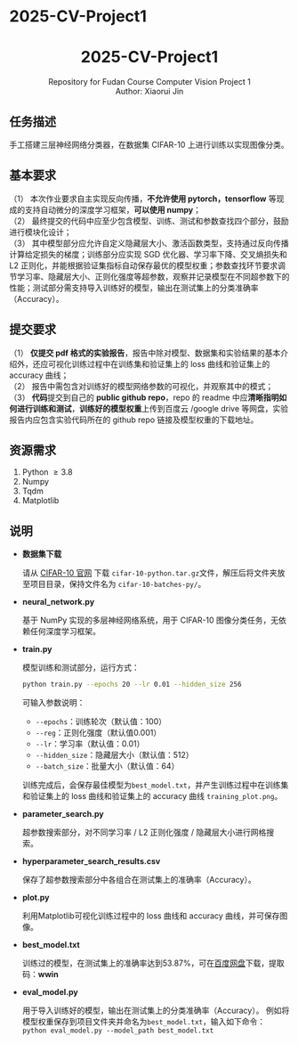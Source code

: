 # 2025-CV-Project1
<h1 align="center"> 2025-CV-Project1</h1>
<div align="center"> Repository for Fudan Course Computer Vision Project 1</div>

<div align="center"> Author: Xiaorui Jin</div>

## 任务描述
手工搭建三层神经网络分类器，在数据集 CIFAR-10 上进行训练以实现图像分类。

## 基本要求
（1） 本次作业要求自主实现反向传播，**不允许使用 pytorch，tensorflow** 等现成的支持自动微分的深度学习框架，**可以使用 numpy**；  
（2） 最终提交的代码中应至少包含模型、训练、测试和参数查找四个部分，鼓励进行模块化设计；  
（3） 其中模型部分应允许自定义隐藏层大小、激活函数类型，支持通过反向传播计算给定损失的梯度；训练部分应实现 SGD 优化器、学习率下降、交叉熵损失和 L2 正则化，并能根据验证集指标自动保存最优的模型权重；参数查找环节要求调节学习率、隐藏层大小、正则化强度等超参数，观察并记录模型在不同超参数下的性能；测试部分需支持导入训练好的模型，输出在测试集上的分类准确率（Accuracy）。

## 提交要求
（1） **仅提交 pdf 格式的实验报告**，报告中除对模型、数据集和实验结果的基本介绍外，还应可视化训练过程中在训练集和验证集上的 loss 曲线和验证集上的 accuracy 曲线；  
（2） 报告中需包含对训练好的模型网络参数的可视化，并观察其中的模式；  
（3） **代码**提交到自己的 **public github repo**，repo 的 readme 中应**清晰指明如何进行训练和测试**，**训练好的模型权重**上传到百度云 /google drive 等网盘，实验报告内应包含实验代码所在的 github repo 链接及模型权重的下载地址。

## 资源需求
1. Python $\geq 3.8$
2. Numpy
3. Tqdm
4. Matplotlib

## 说明

* **数据集下载**

	请从 [CIFAR-10 官网](https://www.cs.toronto.edu/~kriz/cifar.html) 下载 `cifar-10-python.tar.gz`文件，解压后将文件夹放至项目目录，保持文件名为 `cifar-10-batches-py/`。

* **neural_network.py**

	基于 NumPy 实现的多层神经网络系统，用于 CIFAR-10 图像分类任务，无依赖任何深度学习框架。

* **train.py**

	模型训练和测试部分，运行方式：
	
	```bash
	python train.py --epochs 20 --lr 0.01 --hidden_size 256
	```
	
	可输入参数说明：
	* `--epochs`：训练轮次（默认值：100）
	* `--reg`：正则化强度（默认值0.001）
	* `--lr`：学习率（默认值：0.01）
	* `--hidden_size`：隐藏层大小（默认值：512）
	* `--batch_size`：批量大小（默认值：64）
	
	训练完成后，会保存最佳模型为`best_model.txt`，并产生训练过程中在训练集和验证集上的 loss 曲线和验证集上的 accuracy 曲线 `training_plot.png`。

* **parameter_search.py**

	超参数搜索部分，对不同学习率 / L2 正则化强度 / 隐藏层大小进行网格搜索。

* **hyperparameter_search_results.csv**
	
	保存了超参数搜索部分中各组合在测试集上的准确率（Accuracy）。

* **plot.py**

	利用Matplotlib可视化训练过程中的 loss 曲线和 accuracy 曲线，并可保存图像。

* **best_model.txt**
	
	训练过的模型，在测试集上的准确率达到53.87%，可在<a href = https://pan.baidu.com/s/1IyLk1vmPk_Zi54C17ov3PA>百度网盘</a>下载，提取码：**wwin**

* **eval_model.py**
	
	用于导入训练好的模型，输出在测试集上的分类准确率（Accuracy）。
	例如将模型权重保存到项目文件夹并命名为`best_model.txt`，输入如下命令：
	`python eval_model.py --model_path best_model.txt`
